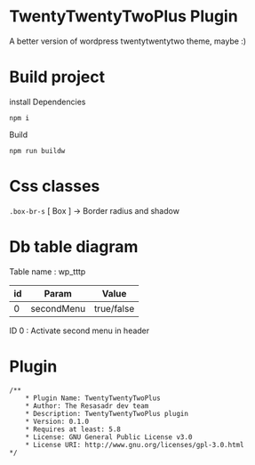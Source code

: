 # TwentyTwentyTwoPlus Plugin

A better version of wordpress twentytwentytwo theme, maybe :)

# Build project
install Dependencies

``` npm i ```

Build

``` npm run buildw ```

# Css classes

`.box-br-s` [ Box ] -> Border radius and shadow

# Db table diagram

Table name : wp_tttp

| id  | Param      | Value      |
| --- | ---------- | ---------- |
| 0   | secondMenu | true/false |

ID 0 : Activate second menu in header

# Plugin

```
/**
    * Plugin Name: TwentyTwentyTwoPlus
    * Author: The Resasadr dev team
    * Description: TwentyTwentyTwoPlus plugin
    * Version: 0.1.0
    * Requires at least: 5.8
    * License: GNU General Public License v3.0
    * License URI: http://www.gnu.org/licenses/gpl-3.0.html
*/
```
